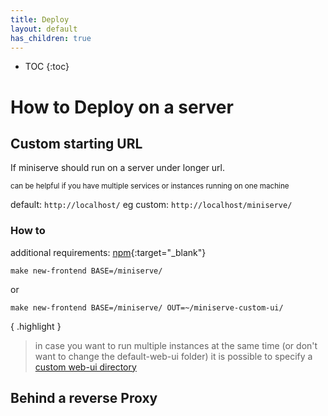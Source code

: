```yaml
---
title: Deploy
layout: default
has_children: true
---
```


* TOC
{:toc}

# How to Deploy on a server

## Custom starting URL

If miniserve should run on a server under longer url.

<sup>can be helpful if you have multiple services or instances running on one machine</sup>

default: `http://localhost/`
eg custom: `http://localhost/miniserve/`

### How to

additional requirements: [npm](https://www.npmjs.com/){:target="_blank"}

```commandline
make new-frontend BASE=/miniserve/
```
or
```commandline
make new-frontend BASE=/miniserve/ OUT=~/miniserve-custom-ui/
```

{ .highlight }
> in case you want to run multiple instances at the same time (or don't want to change the default-web-ui folder) it is possible to specify a [custom web-ui directory](../configuration/index.md#web-ui)

## Behind a reverse Proxy
